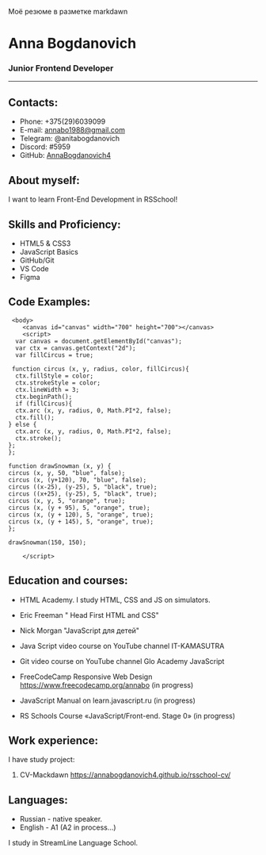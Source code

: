 Моё резюме в разметке markdawn

# Anna Bogdanovich
### Junior Frontend Developer
***

## Contacts:

+ Phone: +375(29)6039099
+ E-mail: annabo1988@gmail.com
+ Telegram: @anitabogdanovich
+ Discord: #5959
+ GitHub: [AnnaBogdanovich4](AnnaBogdanovich4)

  
## About myself:

I want to learn Front-End Development in RSSchool!

## Skills and Proficiency:
+ HTML5 & CSS3
+ JavaScript Basics
+ GitHub/Git
+ VS Code
+ Figma

## Code Examples:
```
 <body>
  	<canvas id="canvas" width="700" height="700"></canvas>
	<script>
  var canvas = document.getElementById("canvas");
  var ctx = canvas.getContext("2d");
  var fillCircus = true;

 function circus (x, y, radius, color, fillCircus){
  ctx.fillStyle = color;
  ctx.strokeStyle = color;
  ctx.lineWidth = 3;
  ctx.beginPath();
  if (fillCircus){
  ctx.arc (x, y, radius, 0, Math.PI*2, false);
  ctx.fill();
} else {
  ctx.arc (x, y, radius, 0, Math.PI*2, false);
  ctx.stroke();
};
};

function drawSnowman (x, y) {
circus (x, y, 50, "blue", false);
circus (x, (y+120), 70, "blue", false);
circus ((x-25), (y-25), 5, "black", true);
circus ((x+25), (y-25), 5, "black", true);
circus (x, y, 5, "orange", true);
circus (x, (y + 95), 5, "orange", true);
circus (x, (y + 120), 5, "orange", true);
circus (x, (y + 145), 5, "orange", true);
};

drawSnowman(150, 150);

    </script>
```
## Education and courses:
* HTML Academy. 
I study HTML, CSS and JS on simulators.

* Eric Freeman "
Head First HTML and CSS"

* Nick Morgan "JavaScript для детей"

* Java Script video course on YouTube channel IT-KAMASUTRA
* Git video course on YouTube channel Glo Academy
JavaScript 

* FreeCodeCamp Responsive Web Design https://www.freecodecamp.org/annabo
 (in progress)
  
* JavaScript Manual on learn.javascript.ru (in progress)
  
* RS Schools Course «JavaScript/Front-end. Stage 0» (in progress)

## Work experience:
I have study project:

1. CV-Mackdawn
   https://annabogdanovich4.github.io/rsschool-cv/

## Languages:
- Russian - native speaker.
- English - A1 (A2 in process…)
  
I study in StreamLine Language School.

